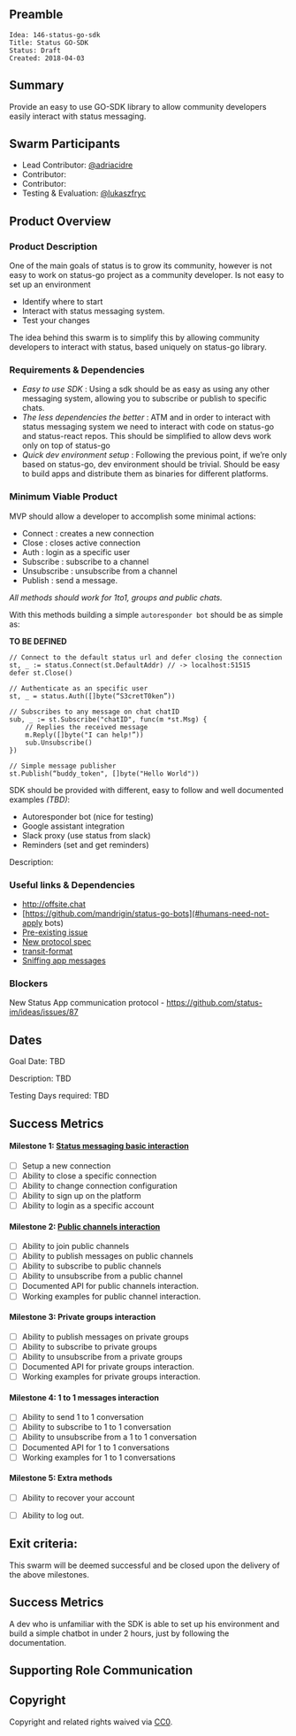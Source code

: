 ## Preamble

    Idea: 146-status-go-sdk
    Title: Status GO-SDK
    Status: Draft
    Created: 2018-04-03


## Summary

Provide an easy to use GO-SDK library to allow community developers easily interact with status messaging.


## Swarm Participants
- Lead Contributor: [@adriacidre](https://github.com/adriacidre)
- Contributor:
- Contributor:
- Testing & Evaluation: [@lukaszfryc](https://github.com/lukaszfryc)


## Product Overview

### Product Description

One of the main goals of status is to grow its community, however is not easy to work on status-go project as a community developer.
Is not easy to set up an environment

- Identify where to start
- Interact with status messaging system.
- Test your changes

The idea behind this swarm is to simplify this by allowing community developers to interact with status, based uniquely on status-go library.

### Requirements & Dependencies

- *Easy to use SDK* : Using a sdk should be as easy as using any other messaging system, allowing you to subscribe or publish to specific chats.
- *The less dependencies the better* : ATM and in order to interact with status messaging system we need to interact with code on status-go and status-react repos. This should be simplified to allow devs work only on top of status-go
- *Quick dev environment setup* : Following the previous point, if we’re only based on status-go, dev environment should be trivial. Should be easy to build apps and distribute them as binaries for different platforms.


### Minimum Viable Product

MVP should allow a developer to accomplish some minimal actions:

- Connect : creates a new connection
- Close : closes active connection
- Auth : login as a specific user
- Subscribe : subscribe to a channel
- Unsubscribe : unsubscribe from a channel
- Publish : send a message.

_All methods should work for 1to1, groups and public chats._

With this methods building a simple `autoresponder bot` should be as simple as:

**TO BE DEFINED**
```
// Connect to the default status url and defer closing the connection
st, _ := status.Connect(st.DefaultAddr) // -> localhost:51515
defer st.Close()

// Authenticate as an specific user
st, _ = status.Auth([]byte(“S3cretT0ken”))

// Subscribes to any message on chat chatID
sub, _ := st.Subscribe("chatID", func(m *st.Msg) {
    // Replies the received message
    m.Reply([]byte("I can help!”))
    sub.Unsubscribe()
})

// Simple message publisher
st.Publish(“buddy_token", []byte("Hello World"))

```

SDK should be provided with different, easy to follow and well documented examples _(TBD)_:

- Autoresponder bot (nice for testing)
- Google assistant integration
- Slack proxy (use status from slack)
- Reminders (set and get reminders)

Description: <!-- Description of Deliverables-->

### Useful links & Dependencies

- http://offsite.chat
- [https://github.com/mandrigin/status-go-bots](#humans-need-not-apply bots)
- [Pre-existing issue](https://github.com/status-im/ideas/issues/131)
- [New protocol spec](https://docs.google.com/document/d/1Qh2h07T_qepzEJ7IytmxwIdQAOsGHrvhXwZxuZtbwgc/edit#)
- [transit-format](https://github.com/cognitect/transit-format)
- [Sniffing app messages](howto_Sniffing_app_messages.md)


### Blockers
New Status App communication protocol - https://github.com/status-im/ideas/issues/87

## Dates
Goal Date: TBD

Description: TBD

Testing Days required: TBD

## Success Metrics

#### Milestone 1: [Status messaging basic interaction](Milestone1_BasicSDK.md)
  - [ ] Setup a new connection
  - [ ] Ability to close a specific connection
  - [ ] Ability to change connection configuration
  - [ ] Ability to sign up on the platform
  - [ ] Ability to login as a specific account

#### Milestone 2: [Public channels interaction](Mileston2_PublicChannels.md)
  - [ ] Ability to join public channels
  - [ ] Ability to publish messages on public channels
  - [ ] Ability to subscribe to public channels
  - [ ] Ability to unsubscribe from a public channel
  - [ ] Documented API for public channels interaction.
  - [ ] Working examples for public channel interaction.

#### Milestone 3: Private groups interaction
  - [ ] Ability to publish messages on private groups
  - [ ] Ability to subscribe to private groups
  - [ ] Ability to unsubscribe from a private groups
  - [ ] Documented API for private groups interaction.
  - [ ] Working examples for private groups interaction.

#### Milestone 4: 1 to 1 messages interaction
  - [ ] Ability to send 1 to 1 conversation
  - [ ] Ability to subscribe to 1 to 1 conversation
  - [ ] Ability to unsubscribe from a 1 to 1 conversation
  - [ ] Documented API for 1 to 1 conversations
  - [ ] Working examples for 1 to 1 conversations

#### Milestone 5: Extra methods
  - [ ] Ability to recover your account
  - [ ] Ability to log out.


## Exit criteria:

This swarm will be deemed successful and be closed upon the delivery of the above milestones.

## Success Metrics

A dev who is unfamiliar with the SDK is able to set up his environment and build a simple chatbot in under 2 hours, just by following the documentation.

## Supporting Role Communication
<!-- Once Requirements and Goals are fleshed out, then it should be communicated to supporting organelles if required -->

## Copyright
Copyright and related rights waived via [CC0](https://creativecommons.org/publicdomain/zero/1.0/).
